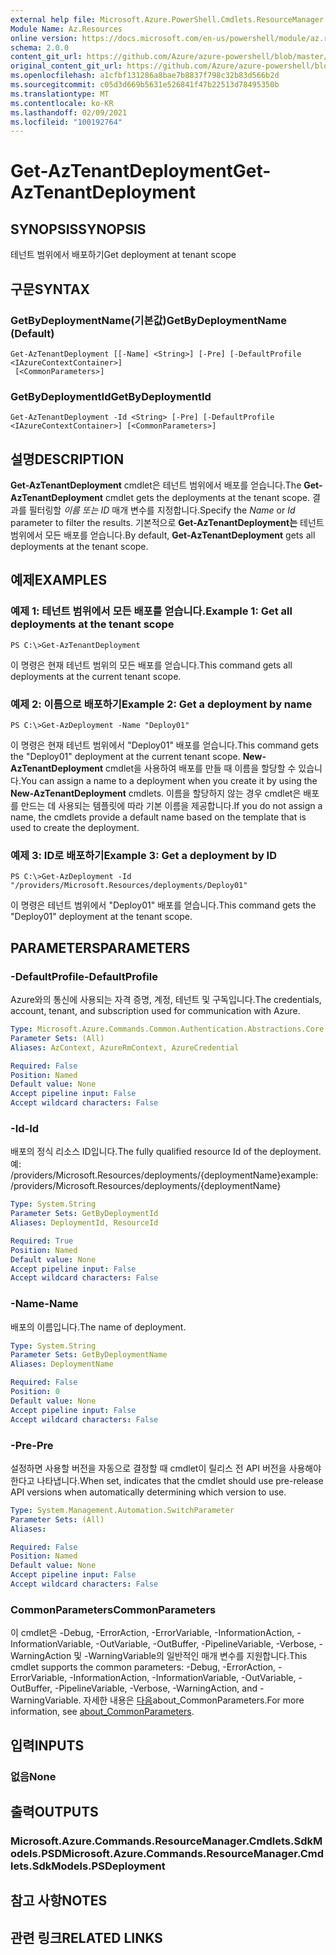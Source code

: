 ```yaml
---
external help file: Microsoft.Azure.PowerShell.Cmdlets.ResourceManager.dll-Help.xml
Module Name: Az.Resources
online version: https://docs.microsoft.com/en-us/powershell/module/az.resources/get-aztenantdeployment
schema: 2.0.0
content_git_url: https://github.com/Azure/azure-powershell/blob/master/src/Resources/Resources/help/Get-AzTenantDeployment.md
original_content_git_url: https://github.com/Azure/azure-powershell/blob/master/src/Resources/Resources/help/Get-AzTenantDeployment.md
ms.openlocfilehash: a1cfbf131286a8bae7b8837f798c32b83d566b2d
ms.sourcegitcommit: c05d3d669b5631e526841f47b22513d78495350b
ms.translationtype: MT
ms.contentlocale: ko-KR
ms.lasthandoff: 02/09/2021
ms.locfileid: "100192764"
---
```

# <span data-ttu-id="7ca76-101">Get-AzTenantDeployment</span><span class="sxs-lookup"><span data-stu-id="7ca76-101">Get-AzTenantDeployment</span></span>

## <span data-ttu-id="7ca76-102">SYNOPSIS</span><span class="sxs-lookup"><span data-stu-id="7ca76-102">SYNOPSIS</span></span>
<span data-ttu-id="7ca76-103">테넌트 범위에서 배포하기</span><span class="sxs-lookup"><span data-stu-id="7ca76-103">Get deployment at tenant scope</span></span>

## <span data-ttu-id="7ca76-104">구문</span><span class="sxs-lookup"><span data-stu-id="7ca76-104">SYNTAX</span></span>

### <span data-ttu-id="7ca76-105">GetByDeploymentName(기본값)</span><span class="sxs-lookup"><span data-stu-id="7ca76-105">GetByDeploymentName (Default)</span></span>
```
Get-AzTenantDeployment [[-Name] <String>] [-Pre] [-DefaultProfile <IAzureContextContainer>]
 [<CommonParameters>]
```

### <span data-ttu-id="7ca76-106">GetByDeploymentId</span><span class="sxs-lookup"><span data-stu-id="7ca76-106">GetByDeploymentId</span></span>
```
Get-AzTenantDeployment -Id <String> [-Pre] [-DefaultProfile <IAzureContextContainer>] [<CommonParameters>]
```

## <span data-ttu-id="7ca76-107">설명</span><span class="sxs-lookup"><span data-stu-id="7ca76-107">DESCRIPTION</span></span>
<span data-ttu-id="7ca76-108">**Get-AzTenantDeployment** cmdlet은 테넌트 범위에서 배포를 얻습니다.</span><span class="sxs-lookup"><span data-stu-id="7ca76-108">The **Get-AzTenantDeployment** cmdlet gets the deployments at the tenant scope.</span></span>
<span data-ttu-id="7ca76-109">결과를 필터링할 *이름* *또는 ID* 매개 변수를 지정합니다.</span><span class="sxs-lookup"><span data-stu-id="7ca76-109">Specify the *Name* or *Id* parameter to filter the results.</span></span>
<span data-ttu-id="7ca76-110">기본적으로 **Get-AzTenantDeployment는** 테넌트 범위에서 모든 배포를 얻습니다.</span><span class="sxs-lookup"><span data-stu-id="7ca76-110">By default, **Get-AzTenantDeployment** gets all deployments at the tenant scope.</span></span>

## <span data-ttu-id="7ca76-111">예제</span><span class="sxs-lookup"><span data-stu-id="7ca76-111">EXAMPLES</span></span>

### <span data-ttu-id="7ca76-112">예제 1: 테넌트 범위에서 모든 배포를 얻습니다.</span><span class="sxs-lookup"><span data-stu-id="7ca76-112">Example 1: Get all deployments at the tenant scope</span></span>
```
PS C:\>Get-AzTenantDeployment
```

<span data-ttu-id="7ca76-113">이 명령은 현재 테넌트 범위의 모든 배포를 얻습니다.</span><span class="sxs-lookup"><span data-stu-id="7ca76-113">This command gets all deployments at the current tenant scope.</span></span>

### <span data-ttu-id="7ca76-114">예제 2: 이름으로 배포하기</span><span class="sxs-lookup"><span data-stu-id="7ca76-114">Example 2: Get a deployment by name</span></span>
```
PS C:\>Get-AzDeployment -Name "Deploy01"
```

<span data-ttu-id="7ca76-115">이 명령은 현재 테넌트 범위에서 "Deploy01" 배포를 얻습니다.</span><span class="sxs-lookup"><span data-stu-id="7ca76-115">This command gets the "Deploy01" deployment at the current tenant scope.</span></span>
<span data-ttu-id="7ca76-116">**New-AzTenantDeployment** cmdlet을 사용하여 배포를 만들 때 이름을 할당할 수 있습니다.</span><span class="sxs-lookup"><span data-stu-id="7ca76-116">You can assign a name to a deployment when you create it by using the **New-AzTenantDeployment** cmdlets.</span></span>
<span data-ttu-id="7ca76-117">이름을 할당하지 않는 경우 cmdlet은 배포를 만드는 데 사용되는 템플릿에 따라 기본 이름을 제공합니다.</span><span class="sxs-lookup"><span data-stu-id="7ca76-117">If you do not assign a name, the cmdlets provide a default name based on the template that is used to create the deployment.</span></span>

### <span data-ttu-id="7ca76-118">예제 3: ID로 배포하기</span><span class="sxs-lookup"><span data-stu-id="7ca76-118">Example 3: Get a deployment by ID</span></span>
```
PS C:\>Get-AzDeployment -Id "/providers/Microsoft.Resources/deployments/Deploy01"
```

<span data-ttu-id="7ca76-119">이 명령은 테넌트 범위에서 "Deploy01" 배포를 얻습니다.</span><span class="sxs-lookup"><span data-stu-id="7ca76-119">This command gets the "Deploy01" deployment at the tenant scope.</span></span>

## <span data-ttu-id="7ca76-120">PARAMETERS</span><span class="sxs-lookup"><span data-stu-id="7ca76-120">PARAMETERS</span></span>

### <span data-ttu-id="7ca76-121">-DefaultProfile</span><span class="sxs-lookup"><span data-stu-id="7ca76-121">-DefaultProfile</span></span>
<span data-ttu-id="7ca76-122">Azure와의 통신에 사용되는 자격 증명, 계정, 테넌트 및 구독입니다.</span><span class="sxs-lookup"><span data-stu-id="7ca76-122">The credentials, account, tenant, and subscription used for communication with Azure.</span></span>

```yaml
Type: Microsoft.Azure.Commands.Common.Authentication.Abstractions.Core.IAzureContextContainer
Parameter Sets: (All)
Aliases: AzContext, AzureRmContext, AzureCredential

Required: False
Position: Named
Default value: None
Accept pipeline input: False
Accept wildcard characters: False
```

### <span data-ttu-id="7ca76-123">-Id</span><span class="sxs-lookup"><span data-stu-id="7ca76-123">-Id</span></span>
<span data-ttu-id="7ca76-124">배포의 정식 리소스 ID입니다.</span><span class="sxs-lookup"><span data-stu-id="7ca76-124">The fully qualified resource Id of the deployment.</span></span>
<span data-ttu-id="7ca76-125">예: /providers/Microsoft.Resources/deployments/{deploymentName}</span><span class="sxs-lookup"><span data-stu-id="7ca76-125">example: /providers/Microsoft.Resources/deployments/{deploymentName}</span></span>

```yaml
Type: System.String
Parameter Sets: GetByDeploymentId
Aliases: DeploymentId, ResourceId

Required: True
Position: Named
Default value: None
Accept pipeline input: False
Accept wildcard characters: False
```

### <span data-ttu-id="7ca76-126">-Name</span><span class="sxs-lookup"><span data-stu-id="7ca76-126">-Name</span></span>
<span data-ttu-id="7ca76-127">배포의 이름입니다.</span><span class="sxs-lookup"><span data-stu-id="7ca76-127">The name of deployment.</span></span>

```yaml
Type: System.String
Parameter Sets: GetByDeploymentName
Aliases: DeploymentName

Required: False
Position: 0
Default value: None
Accept pipeline input: False
Accept wildcard characters: False
```

### <span data-ttu-id="7ca76-128">-Pre</span><span class="sxs-lookup"><span data-stu-id="7ca76-128">-Pre</span></span>
<span data-ttu-id="7ca76-129">설정하면 사용할 버전을 자동으로 결정할 때 cmdlet이 릴리스 전 API 버전을 사용해야 한다고 나타냅니다.</span><span class="sxs-lookup"><span data-stu-id="7ca76-129">When set, indicates that the cmdlet should use pre-release API versions when automatically determining which version to use.</span></span>

```yaml
Type: System.Management.Automation.SwitchParameter
Parameter Sets: (All)
Aliases:

Required: False
Position: Named
Default value: None
Accept pipeline input: False
Accept wildcard characters: False
```

### <span data-ttu-id="7ca76-130">CommonParameters</span><span class="sxs-lookup"><span data-stu-id="7ca76-130">CommonParameters</span></span>
<span data-ttu-id="7ca76-131">이 cmdlet은 -Debug, -ErrorAction, -ErrorVariable, -InformationAction, -InformationVariable, -OutVariable, -OutBuffer, -PipelineVariable, -Verbose, -WarningAction 및 -WarningVariable의 일반적인 매개 변수를 지원합니다.</span><span class="sxs-lookup"><span data-stu-id="7ca76-131">This cmdlet supports the common parameters: -Debug, -ErrorAction, -ErrorVariable, -InformationAction, -InformationVariable, -OutVariable, -OutBuffer, -PipelineVariable, -Verbose, -WarningAction, and -WarningVariable.</span></span> <span data-ttu-id="7ca76-132">자세한 내용은 [다음](http://go.microsoft.com/fwlink/?LinkID=113216)about_CommonParameters.</span><span class="sxs-lookup"><span data-stu-id="7ca76-132">For more information, see [about_CommonParameters](http://go.microsoft.com/fwlink/?LinkID=113216).</span></span>

## <span data-ttu-id="7ca76-133">입력</span><span class="sxs-lookup"><span data-stu-id="7ca76-133">INPUTS</span></span>

### <span data-ttu-id="7ca76-134">없음</span><span class="sxs-lookup"><span data-stu-id="7ca76-134">None</span></span>

## <span data-ttu-id="7ca76-135">출력</span><span class="sxs-lookup"><span data-stu-id="7ca76-135">OUTPUTS</span></span>

### <span data-ttu-id="7ca76-136">Microsoft.Azure.Commands.ResourceManager.Cmdlets.SdkModels.PSD</span><span class="sxs-lookup"><span data-stu-id="7ca76-136">Microsoft.Azure.Commands.ResourceManager.Cmdlets.SdkModels.PSDeployment</span></span>

## <span data-ttu-id="7ca76-137">참고 사항</span><span class="sxs-lookup"><span data-stu-id="7ca76-137">NOTES</span></span>

## <span data-ttu-id="7ca76-138">관련 링크</span><span class="sxs-lookup"><span data-stu-id="7ca76-138">RELATED LINKS</span></span>
